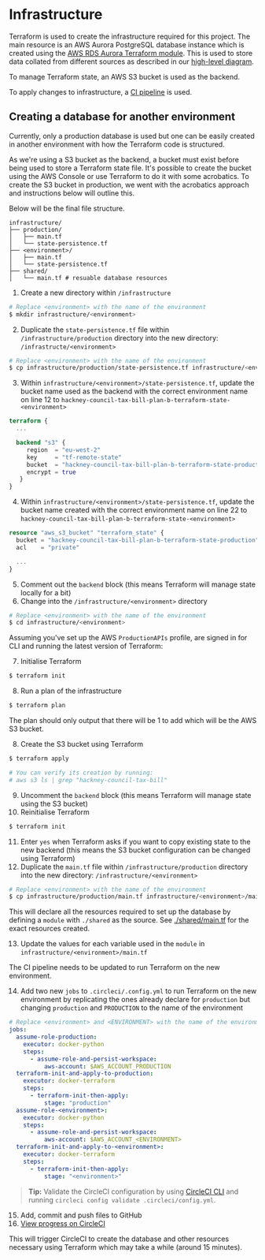 # Infrastructure

Terraform is used to create the infrastructure required for this project. The
main resource is an AWS Aurora PostgreSQL database instance which is created using the
[AWS RDS Aurora Terraform module](https://registry.terraform.io/modules/terraform-aws-modules/rds-aurora/aws/latest).
This is used to store data collated from different sources
as described in our [high-level diagram](../docs/high_level_diagram.png).

To manage Terraform state, an AWS S3 bucket is used as the backend.

To apply changes to infrastructure, a [CI pipeline](../.circleci/config.yml) is used.

## Creating a database for another environment

Currently, only a production database is used but one can be easily created in another
environment with how the Terraform code is structured.

As we're using a S3 bucket as the backend, a bucket must exist before being used
to store a Terraform state file. It's possible to create the bucket using the
AWS Console or use Terraform to do it with some acrobatics. To create the S3
bucket in production, we went with the acrobatics approach and instructions
below will outline this.

Below will be the final file structure.
```
infrastructure/
├── production/
│   ├── main.tf
│   └── state-persistence.tf
├── <environment>/
│   ├── main.tf
│   └── state-persistence.tf
├── shared/
│   └── main.tf # resuable database resources
```

1. Create a new directory within `/infrastructure`

```bash
# Replace <environment> with the name of the environment
$ mkdir infrastructure/<environment>
```

2. Duplicate the `state-persistence.tf` file within `/infrastructure/production` directory into the new directory: `/infrastructe/<environment>`

```bash
# Replace <environment> with the name of the environment
$ cp infrastructure/production/state-persistence.tf infrastructure/<environment>/state-persistence.tf
```

3. Within `infrastructure/<environment>/state-persistence.tf`, update the bucket name used as the backend with the correct environment name on line 12 to `hackney-council-tax-bill-plan-b-terraform-state-<environment>`

```terraform
terraform {
  ...

  backend "s3" {
     region  = "eu-west-2"
     key     = "tf-remote-state"
     bucket  = "hackney-council-tax-bill-plan-b-terraform-state-production" # Update production with name of environment
     encrypt = true
   }
}
```

4. Within `infrastructure/<environment>/state-persistence.tf`, update the bucket name created with the correct environment name on line 22 to `hackney-council-tax-bill-plan-b-terraform-state-<environment>`

```terraform
resource "aws_s3_bucket" "terraform_state" {
  bucket = "hackney-council-tax-bill-plan-b-terraform-state-production"
  acl    = "private"

  ...
}
```

5. Comment out the `backend` block (this means Terraform will manage state locally for a bit)
6. Change into the `/infrastructure/<environment>` directory

```bash
# Replace <environment> with the name of the environment
$ cd infrastructure/<environment>
```

Assuming you've set up the AWS `ProductionAPIs` profile, are signed in for
CLI and running the latest version of Terraform:

7. Initialise Terraform

```bash
$ terraform init
```

8. Run a plan of the infrastructure

```bash
$ terraform plan
```

The plan should only output that there will be 1 to add which will be the AWS S3
bucket.

8. Create the S3 bucket using Terraform

```bash
$ terraform apply

# You can verify its creation by running:
# aws s3 ls | grep "hackney-council-tax-bill"
```

9. Uncomment the `backend` block (this means Terraform will manage state using the S3 bucket)
10. Reinitialise Terraform

```bash
$ terraform init
```

11. Enter `yes` when Terraform asks if you want to copy existing state to the new backend (this means the S3 bucket configuration can be changed using Terraform)
12. Duplicate the `main.tf` file within `/infrastructure/production` directory into the new directory: `/infrastructure/<environment>`

```bash
# Replace <environment> with the name of the environment
$ cp infrastructure/production/main.tf infrastructure/<environment>/main.tf
```

This will declare all the resources required to set up the database by defining a `module` with `./shared` as the source. See [./shared/main.tf](./shared/main.tf) for the exact resources created.

13. Update the values for each variable used in the `module` in `infrastructure/<environment>/main.tf`

The CI pipeline needs to be updated to run Terraform on the new environment.

14. Add two new `jobs` to `.circleci/.config.yml` to run Terraform on the new environment by replicating the ones already declare for `production` but changing `production` and `PRODUCTION` to the name of the environment

```yaml
# Replace <environment> and <ENVIRONMENT> with the name of the environment
jobs:
  assume-role-production:
    executor: docker-python
    steps:
      - assume-role-and-persist-workspace:
          aws-account: $AWS_ACCOUNT_PRODUCTION
  terraform-init-and-apply-to-production:
    executor: docker-terraform
    steps:
      - terraform-init-then-apply:
          stage: "production"
  assume-role-<environment>:
    executor: docker-python
    steps:
      - assume-role-and-persist-workspace:
          aws-account: $AWS_ACCOUNT_<ENVIRONMENT>
  terraform-init-and-apply-to-<environment>:
    executor: docker-terraform
    steps:
      - terraform-init-then-apply:
          stage: "<environment>"
```

> **Tip:** Validate the CircleCI configuration by using [CircleCI CLI](https://circleci.com/docs/2.0/local-cli-getting-started/) and running `circleci config validate .circleci/config.yml`.

15. Add, commit and push files to GitHub
16. [View progress on CircleCI](https://app.circleci.com/pipelines/github/LBHackney-IT/council-tax-bill-plan-b?branch=master)

This will trigger CircleCI to create the database and other resources necessary
using Terraform which may take a while (around 15 minutes).
